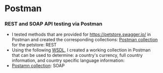 # Postman
### REST and SOAP API testing via Postman

- I tested  methods that are provided for https://petstore.swagger.io/ in Postman and created the corresponding collections:
 [Postman collection](https://elements.getpostman.com/redirect?entityId=25316813-dd9d157c-0680-4714-8b3f-3d7d0928ba62&entityType=collection) for the petstore: REST
- Using the following [WSDL](http://webservices.oorsprong.org/websamples.countryinfo/CountryInfoService.wso?WSDL), I created a working collection in Postman that can be used to determine: a country's currency, full country information, and country specific language information:
- [Postamn collection](https://elements.getpostman.com/redirect?entityId=25316813-2502838a-a3c2-468d-907e-d368158e3b60&entityType=collection): SOAP
